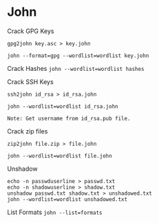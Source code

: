 # John

Crack GPG Keys
```
gpg2john key.asc > key.john

john --format=gpg --wordlist=wordlist key.john
```

Crack Hashes
`john --wordlist=wordlist hashes`

Crack SSH Keys
```
ssh2john id_rsa > id_rsa.john

john --wordlist=wordlist id_rsa.john

Note: Get username from id_rsa.pub file.
```

Crack zip files
```
zip2john file.zip > file.john

john --wordlist=wordlist file.john
```

Unshadow
```
echo -n passwduserline > passwd.txt
echo -n shadowuserline > shadow.txt
unshadow passwd.txt shadow.txt > unshadowed.txt
john --wordlist=wordlist unshadowed.txt
```

List Formats
`john --list=formats`
